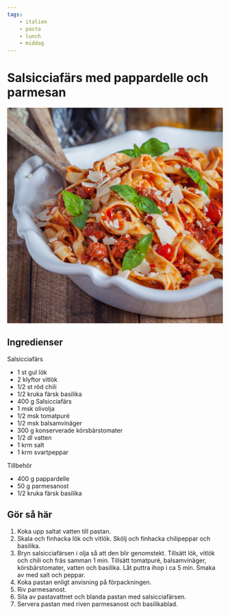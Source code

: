 ```yaml
---
tags:
    - italien
    - pasta
    - lunch
    - middag
---
```

# Salsicciafärs med pappardelle och parmesan

![image](/img/fläsk/salsicciafärs-med-pappardelle-och-parmesan.jpg)

## Ingredienser

Salsicciafärs

- 1 st gul lök
- 2 klyftor vitlök
- 1/2 st röd chili
- 1/2 kruka färsk basilika
- 400 g Salsicciafärs
- 1 msk olivolja
- 1/2 msk tomatpuré
- 1/2 msk balsamvinäger
- 300 g konserverade körsbärstomater
- 1/2 dl vatten
- 1 krm salt
- 1 krm svartpeppar

Tillbehör

- 400 g pappardelle
- 50 g parmesanost
- 1/2 kruka färsk basilika

## Gör så här

1. Koka upp saltat vatten till pastan.
2. Skala och finhacka lök och vitlök. Skölj och finhacka chilipeppar och basilika.
3. Bryn salsicciafärsen i olja så att den blir genomstekt. Tillsätt lök, vitlök och chili och fräs samman 1 min. Tillsätt tomatpuré, balsamvinäger, körsbärstomater, vatten och basilika. Låt puttra ihop i ca 5 min. Smaka av med salt och peppar.
4. Koka pastan enligt anvisning på förpackningen.
5. Riv parmesanost.
6. Sila av pastavattnet och blanda pastan med salsicciafärsen.
7. Servera pastan med riven parmesanost och basilikablad.
